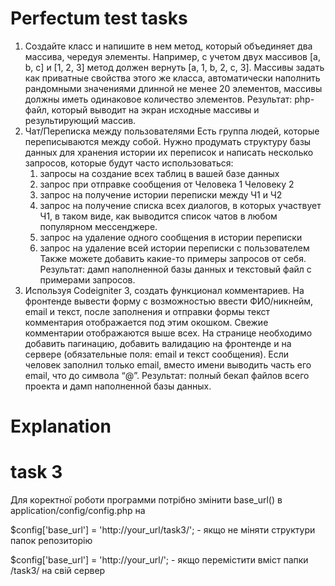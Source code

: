 # Perfectum test tasks

1) Создайте класс и напишите в нем метод, который объединяет два массива, чередуя
элементы. Например, с учетом двух массивов [a, b, c] и [1, 2, 3] метод должен вернуть
[a, 1, b, 2, c, 3]. Массивы задать как приватные свойства этого же класса,
автоматически наполнить рандомными значениями длинной не менее 20 элементов,
массивы должны иметь одинаковое количество элементов.
Результат: php-файл, который выводит на экран исходные массивы и результирующий
массив.
2) Чат/Переписка между пользователями
Есть группа людей, которые переписываются между собой. Нужно продумать
структуру базы данных для хранения истории их переписок и написать несколько
запросов, которые будут часто использоваться:
    1. запросы на создание всех таблиц в вашей базе данных
    2. запрос при отправке сообщения от Человека 1 Человеку 2
    3. запрос на получение истории переписки между Ч1 и Ч2
    4. запрос на получение списка всех диалогов, в которых участвует Ч1, в таком
    виде, как выводится список чатов в любом популярном мессенджере.
    5. запрос на удаление одного сообщения в истории переписки
    6. запрос на удаление всей истории переписки с пользователем
    Также можете добавить какие-то примеры запросов от себя.
Результат: дамп наполненной базы данных и текстовый файл с примерами запросов.
3) Используя Codeigniter 3, создать функционал комментариев.
На фронтенде вывести форму с возможностью ввести ФИО/никнейм, email и текст,
после заполнения и отправки формы текст комментария отображается под этим
окошком. Свежие комментарии отображаются выше всех. На странице необходимо
добавить пагинацию, добавить валидацию на фронтенде и на сервере (обязательные
поля: email и текст сообщения). Если человек заполнил только email, вместо имени
выводить часть его email, что до символа “@”.
Результат: полный бекап файлов всего проекта и дамп наполненной базы данных.

# Explanation
# task 3
  Для коректної роботи программи потрібно змінити base_url() в application/config/config.php на
  
  
  $config['base_url'] = 'http://your_url/task3/'; - якщо не міняти структури папок репозиторію
  
  
  $config['base_url'] = 'http://your_url/';       - якщо перемістити вміст папки /task3/ на свій сервер
  
